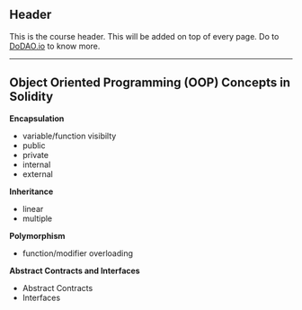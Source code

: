 ## Header
This is the course header. This will be added on top of every page. Do to [DoDAO.io](https://www.dodao.io) to know more.

 ---
 
 ## Object Oriented Programming (OOP) Concepts in Solidity
 
 **Encapsulation**        
- variable/function visibilty
- public
- private
- internal
- external
 
 **Inheritance**        
- linear
- multiple
 
 **Polymorphism**        
- function/modifier overloading 
 
 **Abstract Contracts and Interfaces**        
- Abstract Contracts
- Interfaces
 
 
